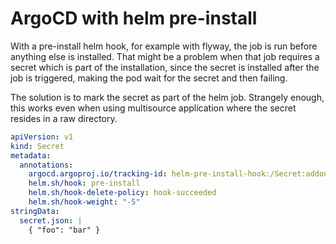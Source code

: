 # ArgoCD with helm pre-install

With a pre-install helm hook, for example with flyway,
the job is run before anything else is installed.
That might be a problem when that job requires a secret
which is part of the installation, since the secret
is installed after the job is triggered, making the
pod wait for the secret and then failing.

The solution is to mark the secret as part of the helm
job. Strangely enough, this works even when
using multisource application where the
secret resides in a raw directory.

```yaml
apiVersion: v1
kind: Secret
metadata:
  annotations:
    argocd.argoproj.io/tracking-id: helm-pre-install-hook:/Secret:addon-helm-pre-install-hook/update-db-secret
    helm.sh/hook: pre-install
    helm.sh/hook-delete-policy: hook-succeeded
    helm.sh/hook-weight: "-5"
stringData:
  secret.json: |
    { "foo": "bar" }
```
